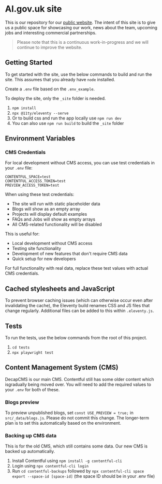 # AI.gov.uk site

This is our repository for our [public website](https://ai.gov.uk/). The intent of this site is to give us a public space for showcasing our work, news about the team, upcoming jobs and interesting commercial partnerships.

> Please note that this is a continuous work-in-progress and we will continue to improve the website.


## Getting Started

To get started with the site, use the below commands to build and run the site. This assumes that you already have `node` installed.

Create a `.env` file based on the `.env_example`.

To deploy the site, only the `_site` folder is needed.

1. `npm install`
2. `npx @11ty/eleventy --serve`
3. Or to build css and run the app locally use `npm run dev`
4. You can also use `npm run build` to build the `_site` folder


## Environment Variables

### CMS Credentials
For local development without CMS access, you can use test credentials in your `.env` file:

```
CONTENTFUL_SPACE=test
CONTENTFUL_ACCESS_TOKEN=test
PREVIEW_ACCESS_TOKEN=test
```

When using these test credentials:
- The site will run with static placeholder data
- Blogs will show as an empty array
- Projects will display default examples
- FAQs and Jobs will show as empty arrays
- All CMS-related functionality will be disabled

This is useful for:
- Local development without CMS access
- Testing site functionality
- Development of new features that don't require CMS data
- Quick setup for new developers

For full functionality with real data, replace these test values with actual CMS credentials.


## Cached stylesheets and JavaScript

To prevent browser caching issues (which can otherwise occur even after invalidating the cache), the Eleventy build renames CSS and JS files that change regularly. Additional files can be added to this within `.eleventy.js`.


## Tests

To run the tests, use the below commands from the root of this project.

1. `cd tests`
2. `npx playwright test`


## Content Management System (CMS)

DecapCMS is our main CMS. Contentful still has some older content which isgradually being moved over. You will need to add the required values to your `.env` for both of these.


### Blogs preview

To preview unpublished blogs, set `const USE_PREVIEW = true;` in `src/_data/blogs.js`. Please do not commit this change. The longer-term plan is to set this automatically based on the environment.


### Backing up CMS data

This is for the old CMS, which still contains some data. Our new CMS is backed up automatically.

1. Install Contentful using `npm install -g contentful-cli`
2. Login using `npx contentful-cli login` 
3. Run `cd contentful-backups` followed by `npx contentful-cli space export --space-id [space-id]` (the space ID should be in your .env file)
